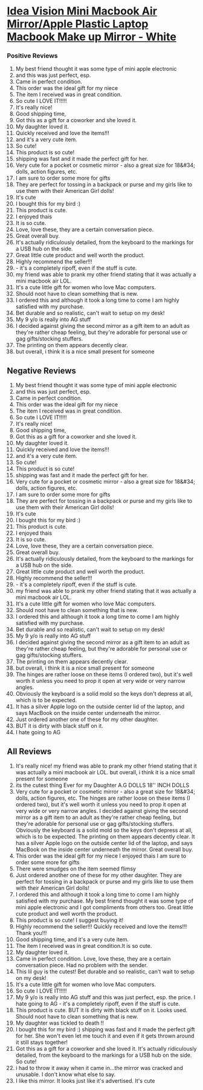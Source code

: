 # [Idea Vision Mini Macbook Air Mirror/Apple Plastic Laptop Macbook Make up Mirror - White](https://products.checkmycream.com/products/Idea-Vision-Mini-Macbook-Air-MirrorApple-Plastic-Laptop-Macbook-Make-up-Mirror-White.html)

### Positive Reviews

<ol>
      <li>My best friend  thought  it was some type of mini apple electronic</li>
      <li>and this was just perfect, esp.</li>
      <li>Came in perfect condition.</li>
      <li>This order was the ideal gift for my niece</li>
      <li>The item I received was in great condition.</li>
      <li>So cute I LOVE IT!!!!!</li>
      <li>It&#x27;s really nice!</li>
      <li>Good shipping time,</li>
      <li>Got this as a gift for a coworker and she loved it.</li>
      <li>My daughter loved it.</li>
      <li>Quickly received and love the items!!!  </li>
      <li>and it&#x27;s a very cute item.</li>
      <li>So cute!</li>
      <li>This product is so cute!</li>
      <li>shipping was fast and it made the perfect gift for her.</li>
      <li>Very cute for a pocket or cosmetic mirror - also a great size for 18&amp;#34; dolls, action figures, etc.</li>
      <li>I am sure to order some more for gifts</li>
      <li>They are perfect for tossing in a backpack or purse and my girls like to use them with their American Girl dolls!</li>
      <li>It&#x27;s cute</li>
      <li>I bought this for my bird :)</li>
      <li>This product is cute.</li>
      <li>I enjoyed thais</li>
      <li>It is so cute.</li>
      <li>Love, love these, they are a certain conversation piece.</li>
      <li>Great overall buy.</li>
      <li>It&#x27;s actually ridiculously detailed, from the keyboard to the markings for a USB hub on the side.</li>
      <li>Great little cute product and well worth the product.</li>
      <li>Highly recommend the seller!!!  </li>
      <li>- it&#x27;s a completely ripoff, even if the stuff is cute.</li>
      <li>my friend was able to prank my other friend stating that it was actually a mini macbook air LOL.</li>
      <li>It&#x27;s a cute little gift for women who love Mac computers.</li>
      <li>Should noot have to clean something that is new.</li>
      <li>I ordered this and although it took a long time to come I am highly satisfied  with my purchase.</li>
      <li>Bet durable and so realistic, can&#x27;t wait to setup on my desk!</li>
      <li>My 9 y/o is really into AG stuff</li>
      <li>I decided against giving the second mirror as a gift item to an adult as they&#x27;re rather cheap feeling, but they&#x27;re adorable for personal use or gag gifts/stocking stuffers.</li>
      <li>The printing on them appears decently clear.</li>
      <li>but overall, i think it is a nice small present for someone</li>
</ol>


<h2>Negative Reviews</h2>
<ol>
<li> My best friend  thought  it was some type of mini apple electronic</li>
<li> and this was just perfect, esp.</li>
<li> Came in perfect condition.</li>
<li> This order was the ideal gift for my niece</li>
<li> The item I received was in great condition.</li>
<li> So cute I LOVE IT!!!!!</li>
<li> It&#x27;s really nice!</li>
<li> Good shipping time,</li>
<li> Got this as a gift for a coworker and she loved it.</li>
<li> My daughter loved it.</li>
<li> Quickly received and love the items!!!  </li>
<li> and it&#x27;s a very cute item.</li>
<li> So cute!</li>
<li> This product is so cute!</li>
<li> shipping was fast and it made the perfect gift for her.</li>
<li> Very cute for a pocket or cosmetic mirror - also a great size for 18&amp;#34; dolls, action figures, etc.</li>
<li> I am sure to order some more for gifts</li>
<li> They are perfect for tossing in a backpack or purse and my girls like to use them with their American Girl dolls!</li>
<li> It&#x27;s cute</li>
<li> I bought this for my bird :)</li>
<li> This product is cute.</li>
<li> I enjoyed thais</li>
<li> It is so cute.</li>
<li> Love, love these, they are a certain conversation piece.</li>
<li> Great overall buy.</li>
<li> It&#x27;s actually ridiculously detailed, from the keyboard to the markings for a USB hub on the side.</li>
<li> Great little cute product and well worth the product.</li>
<li> Highly recommend the seller!!!  </li>
<li> - it&#x27;s a completely ripoff, even if the stuff is cute.</li>
<li> my friend was able to prank my other friend stating that it was actually a mini macbook air LOL.</li>
<li> It&#x27;s a cute little gift for women who love Mac computers.</li>
<li> Should noot have to clean something that is new.</li>
<li> I ordered this and although it took a long time to come I am highly satisfied  with my purchase.</li>
<li> Bet durable and so realistic, can&#x27;t wait to setup on my desk!</li>
<li> My 9 y/o is really into AG stuff</li>
<li> I decided against giving the second mirror as a gift item to an adult as they&#x27;re rather cheap feeling, but they&#x27;re adorable for personal use or gag gifts/stocking stuffers.</li>
<li> The printing on them appears decently clear.</li>
<li> but overall, i think it is a nice small present for someone</li>
<li> The hinges are rather loose on these items (I ordered two), but it&#x27;s well worth it unless you need to prop it open at very wide or very narrow angles.</li>
<li> Obviously the keyboard is a solid mold so the keys don&#x27;t depress at all, which is to be expected.</li>
<li> It has a silver Apple logo on the outside center lid of the laptop, and says MacBook on the inside center underneath the mirror.</li>
<li> Just ordered another one of these for my other daughter.</li>
<li> BUT it is dirty with black stuff on it.</li>
<li> I hate going to AG</li>
</ol>

<h2>All Reviews</h2>

<ol>
    <li> It&#x27;s really nice! my friend was able to prank my other friend stating that it was actually a mini macbook air LOL. but overall, i think it is a nice small present for someone</li>
    <li> its the cutest thing Ever for my Daughter A.G DOLLS 18&#x27;&#x27; INCH DOLLS</li>
    <li> Very cute for a pocket or cosmetic mirror - also a great size for 18&amp;#34; dolls, action figures, etc. The hinges are rather loose on these items (I ordered two), but it&#x27;s well worth it unless you need to prop it open at very wide or very narrow angles. I decided against giving the second mirror as a gift item to an adult as they&#x27;re rather cheap feeling, but they&#x27;re adorable for personal use or gag gifts/stocking stuffers. Obviously the keyboard is a solid mold so the keys don&#x27;t depress at all, which is to be expected. The printing on them appears decently clear. It has a silver Apple logo on the outside center lid of the laptop, and says MacBook on the inside center underneath the mirror. Great overall buy.</li>
    <li> This order was the ideal gift for my niece I enjoyed thais I am sure to order some more for gifts</li>
    <li> There were smudges on the item seemed flimsy</li>
    <li> Just ordered another one of these for my other daughter. They are perfect for tossing in a backpack or purse and my girls like to use them with their American Girl dolls!</li>
    <li> I ordered this and although it took a long time to come I am highly satisfied  with my purchase. My best friend  thought  it was some type of mini apple electronic and I got compliments from others too. Great little cute product and well worth the product.</li>
    <li> This product is so cute! I suggest buying it!</li>
    <li> Highly recommend the seller!!!  Quickly received and love the items!!!  Thank you!!!</li>
    <li> Good shipping time, and it&#x27;s a very cute item.</li>
    <li> The item I received was in great condition.It is so cute.</li>
    <li> My daughter loved it.</li>
    <li> Came in perfect condition. Love, love these, they are a certain conversation piece. Had no problem with the sender.</li>
    <li> This lil guy is the cutest! Bet durable and so realistic, can&#x27;t wait to setup on my desk!</li>
    <li> It&#x27;s a cute little gift for women who love Mac computers.</li>
    <li> So cute I LOVE IT!!!!!</li>
    <li> My 9 y/o is really into AG stuff and this was just perfect, esp. the price.  I hate going to AG - it&#x27;s a completely ripoff, even if the stuff is cute.</li>
    <li> This product is cute. BUT it is dirty with black stuff on it. Looks used. Should noot have to clean something that is new.</li>
    <li> My daughter was tickled to death !!</li>
    <li> I bought this for my bird :) shipping was fast and it made the perfect gift for her. She won&#x27;t even let me touch it and even if it gets thrown around it still stays together!</li>
    <li> Got this as a gift for a coworker and she loved it. It&#x27;s actually ridiculously detailed, from the keyboard to the markings for a USB hub on the side. So cute!</li>
    <li> i had to throw it away when it came in...the mirror was cracked and unusable. I don&#x27;t know what else to say.</li>
    <li> I like this mirror. It looks just like it&#x27;s advertised. It&#x27;s cute</li>
</ol>




